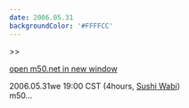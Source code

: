```yaml
---
date: 2006.05.31
backgroundColor: '#FFFFCC'
---
```


\>>

[open m50.net in new window](http://m50.net/)

2006.05.31we 19:00 CST (4hours, [Sushi Wabi](http://www.sushiwabi.com/))  
m50...